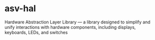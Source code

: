 # asv-hal
Hardware Abstraction Layer Library — a library designed to simplify and unify interactions with hardware components, including displays, keyboards, LEDs, and switches
